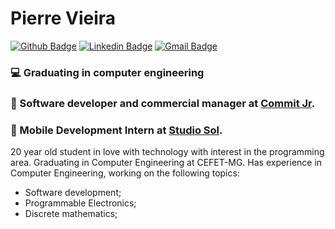 # Pierre Vieira 
[![Github Badge](https://img.shields.io/badge/-Github-000?style=flat-square&logo=Github&logoColor=white&link=https://github.com/PierreVieira)](https://github.com/PierreVieira)
[![Linkedin Badge](https://img.shields.io/badge/-LinkedIn-blue?style=flat-square&logo=Linkedin&logoColor=white&link=https://www.linkedin.com/in/pierre-vieira/)](https://www.linkedin.com/in/pierre-vieira/)
[![Gmail Badge](https://img.shields.io/badge/-Gmail-c14438?style=flat-square&logo=Gmail&logoColor=white&link=mailto:pierrevieiraggg@gmail.com)](mailto:pierrevieiraggg@gmail.com)

### 💻 Graduating in computer engineering
### 🦜 Software developer and commercial manager at [Commit Jr](https://commitjr.com/).
### 🎸 Mobile Development Intern at [Studio Sol](https://www.studiosol.com.br/).

20 year old student in love with technology with interest in the programming area.
Graduating in Computer Engineering at CEFET-MG.
Has experience in Computer Engineering, working on the following topics:
- Software development;
- Programmable Electronics;
- Discrete mathematics;

<!--
**PierreVieira/PierreVieira** is a ✨ _special_ ✨ repository because its `README.md` (this file) appears on your GitHub profile.

Here are some ideas to get you started:

- 🔭 I’m currently working on ...
- 🌱 I’m currently learning ...
- 👯 I’m looking to collaborate on ...
- 🤔 I’m looking for help with ...
- 💬 Ask me about ...
- 📫 How to reach me: ...
- 😄 Pronouns: ...
- ⚡ Fun fact: ...
-->
